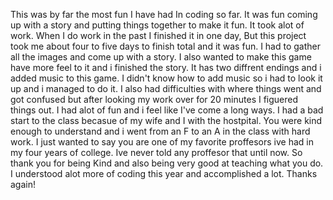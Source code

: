 This was by far the most fun I have had In coding so far. It was fun coming up with a story and putting things together to make it fun. It took alot of work. When I do work in the past I finished it in one day, But this project took me about four to five days to finish total and it was fun. I had to gather all the images and come up with a story. I also wanted to make this game have more feel to it and i finished the story. It has two diffrent endings and i added music to this game. I didn't know how to add music so i had to look it up and i managed to do it. I also had difficulties with where things went and got confused but after looking my work over for 20 minutes I figuered things out. I had alot of fun and i feel like I've come a long ways. I had a bad start to the class becasue of my wife and I with the hostpital. You were kind enough to understand and i went from an F to an A in the class with hard work. I just wanted to say you are one of my favorite proffesors ive had in my four years of college. Ive never told any proffesor that until now. So thank you for being Kind and also being very good at teaching what you do. I understood alot more of coding this year and accomplished a lot. Thanks again!

